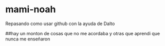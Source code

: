 # mami-noah
Repasando como usar github con la ayuda de Dalto

##hay un monton de cosas que no me acordaba y otras que aprendi que nunca me enseñaron
